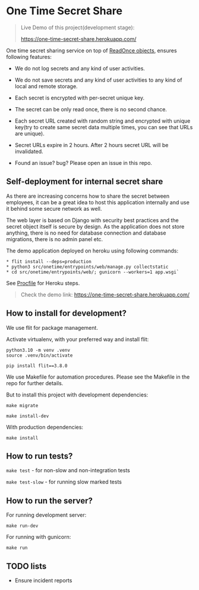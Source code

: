 # One Time Secret Share

> Live Demo of this project(development stage):
> 
> https://one-time-secret-share.herokuapp.com/

One time secret sharing service on top of [ReadOnce objects](https://github.com/ShahriyarR/py-read-once), ensures following features:

* We do not log secrets and any kind of user activities.

* We do not save secrets and any kind of user activities to any kind of local and remote storage.

* Each secret is encrypted with per-secret unique key.

* The secret can be only read once, there is no second chance.

* Each secret URL created with random string and encrypted with unique key(try to create same secret data multiple times, you can see that URLs are unique).

* Secret URLs expire in 2 hours. After 2 hours secret URL will be invalidated.

* Found an issue? bug? Please open an issue in this repo.

## Self-deployment for internal secret share

As there are increasing concerns how to share the secret between employees, 
it can be a great idea to host this application internally and use it behind some secure network as well.

The web layer is based on Django with security best practices and the secret object itself is secure by design.
As the application does not store anything, there is no need for database connection and database migrations, there is no admin panel etc.

The demo application deployed on heroku using following commands:

```
* flit install --deps=production
* python3 src/onetime/entrypoints/web/manage.py collectstatic
* cd src/onetime/entrypoints/web/; gunicorn --workers=1 app.wsgi`
```

See [Procfile](./Procfile) for Heroku steps.

> Check the demo link: https://one-time-secret-share.herokuapp.com/

## How to install for development?

We use flit for package management.

Activate virtualenv, with your preferred way and install flit:

```
python3.10 -m venv .venv
source .venv/bin/activate

pip install flit==3.8.0
```

We use Makefile for automation procedures. Please see the Makefile in the repo for further details.

But to install this project with development dependencies:

`make migrate`

`make install-dev`

With production dependencies:

`make install`

## How to run tests?

`make test` - for non-slow and non-integration tests

`make test-slow` - for running slow marked tests

## How to run the server?

For running development server:

`make run-dev`

For running with gunicorn:

`make run`

## TODO lists

* Ensure incident reports